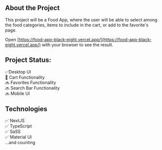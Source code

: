 ## About the Project

This project will be a Food App, where the user will be able to select among the food categories, items to include in the cart, or add to the favorite's page.

Open [https://food-app-black-eight.vercel.app/](https://food-app-black-eight.vercel.app/) with your browser to see the result.

## Project Status:

✅Desktop UI <br />
🚧 Cart Functionality <br />
🔜 Favorites Functionality <br />
🔜 Search Bar Functionality <br />
🔜 Mobile UI

## Technologies

✅ NextJS <br />
✅ TypeScript <br />
✅ SaSS <br />
✅ Material UI <br />
...and counting
